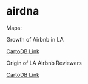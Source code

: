 # airdna

Maps:

Growth of Airbnb in LA

[CartoDB Link](https://danielgloven.carto.com/viz/be07ee64-636e-11e6-9755-0e233c30368f/public_map)

Origin of LA Airbnb Reviewers

[CartoDB Link](https://danielgloven.carto.com/viz/73c20e52-6404-11e6-8d84-0e05a8b3e3d7/map)
